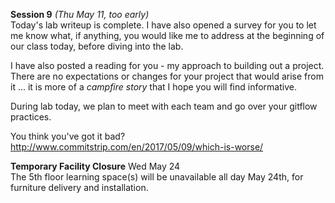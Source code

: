 **Session 9** *(Thu May 11, too early)*  
Today's lab writeup is complete. I have also opened a survey for
you to let me know what, if anything, you would like me to address
at the beginning of our class today, before diving into the lab.

I have also posted a reading for you - my approach to building out
a project. There are no expectations or changes for your project
that would arise from it ... it is more of a _campfire story_
that I hope you will find informative.

During lab today, we plan to meet with each team and go over
your gitflow practices.

You think you've got it bad?
http://www.commitstrip.com/en/2017/05/09/which-is-worse/

**Temporary Facility Closure** Wed May 24  
The 5th floor learning space(s) will be unavailable all day May 24th, for furniture delivery and installation.
